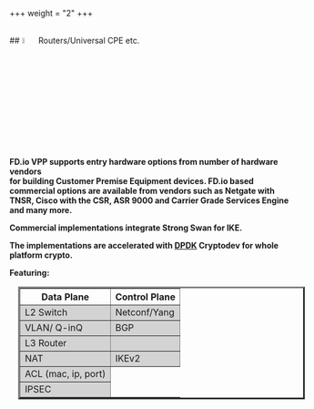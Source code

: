 +++
weight = "2"
+++

<br>
## <img src="/img/universalcpe.png" width=5% >  Routers/Universal CPE etc. 

**FD.io VPP supports entry hardware options from number of hardware vendors\
for building Customer Premise Equipment devices. FD.io based commercial options are available from vendors such as Netgate with TNSR, Cisco with the CSR, ASR 9000 and Carrier Grade Services Engine and many more.**

**Commercial implementations integrate Strong Swan for IKE.**

**The implementations are accelerated with [DPDK](http://www.dpdk.org) Cryptodev for whole platform crypto.**

**Featuring:**
<table border = "3" width = "30%" style="margin-left: 15px" style="margin-right: 15px"> 
    <thead>
      <tr>
      <th>Data Plane</th>
      <th>Control Plane </th>
      </tr>
    </thead>
    <tbody bgcolor = "lightgray">
      <tr><td> L2 Switch</td><td>Netconf/Yang</td></tr>
      <tr><td> VLAN/ Q-inQ</td><td>BGP</td></tr>
      <tr><td> L3 Router</td><td></td></tr>
      <tr><td> NAT</td><td>IKEv2</td></tr>
      <tr><td> ACL (mac, ip, port)</td></tr>
      <tr><td> IPSEC </td></tr>
    </tbody>
</table>
